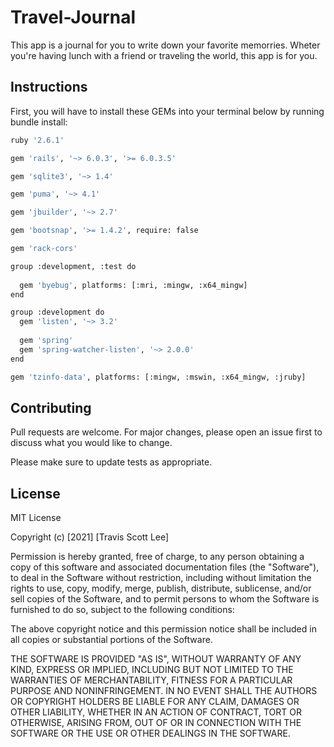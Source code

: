 # Travel-Journal
This app is a journal for you to write down your favorite memorries. Wheter you're having lunch with a friend or traveling the world, this app is for you.  

## Instructions

First, you will have to install these GEMs into your terminal below by running bundle install:

```bash
ruby '2.6.1'

gem 'rails', '~> 6.0.3', '>= 6.0.3.5'

gem 'sqlite3', '~> 1.4'

gem 'puma', '~> 4.1'

gem 'jbuilder', '~> 2.7'

gem 'bootsnap', '>= 1.4.2', require: false

gem 'rack-cors'

group :development, :test do
 
  gem 'byebug', platforms: [:mri, :mingw, :x64_mingw]
end

group :development do
  gem 'listen', '~> 3.2'
 
  gem 'spring'
  gem 'spring-watcher-listen', '~> 2.0.0'
end

gem 'tzinfo-data', platforms: [:mingw, :mswin, :x64_mingw, :jruby]
```



## Contributing
Pull requests are welcome. For major changes, please open an issue first to discuss what you would like to change.

Please make sure to update tests as appropriate.

## License
MIT License

Copyright (c) [2021] [Travis Scott Lee]

Permission is hereby granted, free of charge, to any person obtaining a copy
of this software and associated documentation files (the "Software"), to deal
in the Software without restriction, including without limitation the rights
to use, copy, modify, merge, publish, distribute, sublicense, and/or sell
copies of the Software, and to permit persons to whom the Software is
furnished to do so, subject to the following conditions:

The above copyright notice and this permission notice shall be included in all
copies or substantial portions of the Software.

THE SOFTWARE IS PROVIDED "AS IS", WITHOUT WARRANTY OF ANY KIND, EXPRESS OR
IMPLIED, INCLUDING BUT NOT LIMITED TO THE WARRANTIES OF MERCHANTABILITY,
FITNESS FOR A PARTICULAR PURPOSE AND NONINFRINGEMENT. IN NO EVENT SHALL THE
AUTHORS OR COPYRIGHT HOLDERS BE LIABLE FOR ANY CLAIM, DAMAGES OR OTHER
LIABILITY, WHETHER IN AN ACTION OF CONTRACT, TORT OR OTHERWISE, ARISING FROM,
OUT OF OR IN CONNECTION WITH THE SOFTWARE OR THE USE OR OTHER DEALINGS IN THE
SOFTWARE.